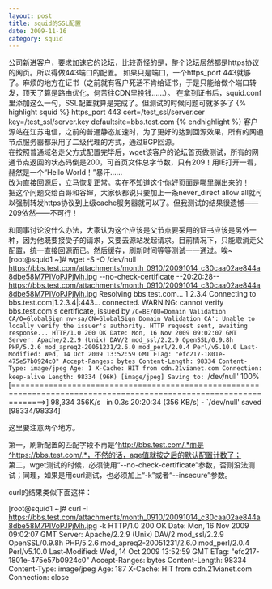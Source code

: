 ```yaml
---
layout: post
title: squid的SSL配置
date: 2009-11-16
category: squid
---
```


公司新进客户，要求加速它的论坛，比较奇怪的是，整个论坛居然都是https协议的网页。所以得做443端口的配置。
如果只是端口，一个https_port 443就够了。麻烦的地方在证书（之前就有客户死活不肯给证书，于是只能给做个端口转发，顶天了算是路由优化，何苦往CDN里投钱……）。
在拿到证书后，squid.conf里添加这么一句，SSL配置就算是完成了。但测试的时候问题可就多多了
{% highlight squid %}
https_port 443 cert=/test_ssl/server.cer key=/test_ssl/server.key defaultsite=bbs.test.com
{% endhighlight %}
客户源站在江苏电信，之前的普通静态加速时，为了更好的达到回源效果，所有的网通节点服务器都采用了二级代理的方式，通过BGP回源。    
在按照普通域名走父方式配置完毕后，wget该客户的论坛首页做测试，所有的网通节点返回的状态码倒是200，可首页文件总字节数，只有209！用IE打开一看，赫然是一个“Hello
World！”暴汗……    
改为直接回源后，立马恢复正常。实在不知道这个你好页面是哪里蹦出来的！    
把这个问题交给百哥和谷婶，大家伙都说只要加上一条never_direct allow all就可以强制转发https协议到上级cache服务器就可以了。但我测试的结果很遗憾——209依然——不可行！

和同事讨论没什么办法，大家认为这个应该是父节点要采用的证书应该是另外一种，因为他既要接受子的请求，又要去源站发起请求。目前情况下，只能取消走父配置，统一直接回源而已。然后缓存，刷新时间等等测试一一通过。唉~
[root@squid1 ~]# wget -S -O /dev/null https://bbs.test.com/attachments/month_0910/20091014_c30caa02ae844a8dbe58M7PIVoPJPjMh.jpg --no-check-certificate
--20:20:28--
https://bbs.test.com/attachments/month_0910/20091014_c30caa02ae844a8dbe58M7PIVoPJPjMh.jpg
Resolving bbs.test.com... 1.2.3.4
Connecting to bbs.test.com|1.2.3.4|:443... connected.
WARNING: cannot verify bbs.test.com's certificate, issued by
`/C=BE/OU=Domain Validation CA/O=GlobalSign nv-sa/CN=GlobalSign Domain Validation CA':
Unable to locally verify the issuer's authority.
HTTP request sent, awaiting response...
HTTP/1.0 200 OK
Date: Mon, 16 Nov 2009 09:02:07 GMT
Server: Apache/2.2.9 (Unix) DAV/2 mod_ssl/2.2.9 OpenSSL/0.9.8h PHP/5.2.6 mod_apreq2-20051231/2.6.0 mod_perl/2.0.4 Perl/v5.10.0
Last-Modified: Wed, 14 Oct 2009 13:52:59 GMT
ETag: "efc217-1801e-475e57b0924c0"
Accept-Ranges: bytes
Content-Length: 98334
Content-Type: image/jpeg
Age: 1
X-Cache: HIT from cdn.21vianet.com
Connection: keep-alive
Length: 98334 (96K) [image/jpeg]
Saving to: `/dev/null'
100%[===================================================================================================================>]
98,334
356K/s   in
0.3s
20:20:34 (356 KB/s) - `/dev/null' saved [98334/98334]

这里要注意两个地方。

第一，刷新配置的匹配字段不再是^http://bbs.test.com/.*而是^https://bbs.test.com/.*，不然的话，age值就按之后的默认配置计数了；    
第二，wget测试的时候，必须使用“--no-check-certificate”参数，否则没法测试；同理，如果是用curl测试，也必须加上“-k”或者“--insecure”参数。

curl的结果类似下面这样：

[root@squid1 ~]# curl -I https://bbs.test.com/attachments/month_0910/20091014_c30caa02ae844a8dbe58M7PIVoPJPjMh.jpg -k
HTTP/1.0 200 OK
Date: Mon, 16 Nov 2009 09:02:07 GMT
Server: Apache/2.2.9 (Unix) DAV/2 mod_ssl/2.2.9 OpenSSL/0.9.8h
PHP/5.2.6 mod_apreq2-20051231/2.6.0 mod_perl/2.0.4
Perl/v5.10.0
Last-Modified: Wed, 14 Oct 2009 13:52:59 GMT
ETag: "efc217-1801e-475e57b0924c0"
Accept-Ranges: bytes
Content-Length: 98334
Content-Type: image/jpeg
Age: 187
X-Cache: HIT from cdn.21vianet.com
Connection: close
